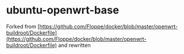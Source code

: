 # ubuntu-openwrt-base

Forked from [https://github.com/Floppe/docker/blob/master/openwrt-buildroot/Dockerfile](https://github.com/Floppe/docker/blob/master/openwrt-buildroot/Dockerfile) and rewritten